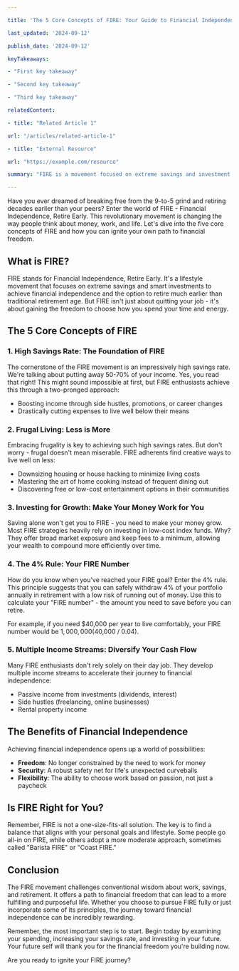 ```yaml
---

title: 'The 5 Core Concepts of FIRE: Your Guide to Financial Independence and Early Retirement'

last_updated: '2024-09-12'

publish_date: '2024-09-12'

keyTakeaways:

- "First key takeaway"

- "Second key takeaway"

- "Third key takeaway"

relatedContent:

- title: "Related Article 1"

url: "/articles/related-article-1"

- title: "External Resource"

url: "https://example.com/resource"

summary: "FIRE is a movement focused on extreme savings and investment to enable early retirement."

---
```


Have you ever dreamed of breaking free from the 9-to-5 grind and retiring decades earlier than your peers? Enter the world of FIRE - Financial Independence, Retire Early. This revolutionary movement is changing the way people think about money, work, and life. Let's dive into the five core concepts of FIRE and how you can ignite your own path to financial freedom.

## What is FIRE?

FIRE stands for Financial Independence, Retire Early. It's a lifestyle movement that focuses on extreme savings and smart investments to achieve financial independence and the option to retire much earlier than traditional retirement age. But FIRE isn't just about quitting your job - it's about gaining the freedom to choose how you spend your time and energy.

## The 5 Core Concepts of FIRE

### 1. High Savings Rate: The Foundation of FIRE

The cornerstone of the FIRE movement is an impressively high savings rate. We're talking about putting away 50-70% of your income. Yes, you read that right! This might sound impossible at first, but FIRE enthusiasts achieve this through a two-pronged approach:

- Boosting income through side hustles, promotions, or career changes
- Drastically cutting expenses to live well below their means

### 2. Frugal Living: Less is More

Embracing frugality is key to achieving such high savings rates. But don't worry - frugal doesn't mean miserable. FIRE adherents find creative ways to live well on less:

- Downsizing housing or house hacking to minimize living costs
- Mastering the art of home cooking instead of frequent dining out
- Discovering free or low-cost entertainment options in their communities

### 3. Investing for Growth: Make Your Money Work for You

Saving alone won't get you to FIRE - you need to make your money grow. Most FIRE strategies heavily rely on investing in low-cost index funds. Why? They offer broad market exposure and keep fees to a minimum, allowing your wealth to compound more efficiently over time.

### 4. The 4% Rule: Your FIRE Number

How do you know when you've reached your FIRE goal? Enter the 4% rule. This principle suggests that you can safely withdraw 4% of your portfolio annually in retirement with a low risk of running out of money. Use this to calculate your "FIRE number" - the amount you need to save before you can retire.

For example, if you need $40,000 per year to live comfortably, your FIRE number would be $1,000,000 ($40,000 / 0.04).

### 5. Multiple Income Streams: Diversify Your Cash Flow

Many FIRE enthusiasts don't rely solely on their day job. They develop multiple income streams to accelerate their journey to financial independence:

- Passive income from investments (dividends, interest)
- Side hustles (freelancing, online businesses)
- Rental property income

## The Benefits of Financial Independence

Achieving financial independence opens up a world of possibilities:

- **Freedom**: No longer constrained by the need to work for money
- **Security**: A robust safety net for life's unexpected curveballs
- **Flexibility**: The ability to choose work based on passion, not just a paycheck

## Is FIRE Right for You?

Remember, FIRE is not a one-size-fits-all solution. The key is to find a balance that aligns with your personal goals and lifestyle. Some people go all-in on FIRE, while others adopt a more moderate approach, sometimes called "Barista FIRE" or "Coast FIRE."

## Conclusion

The FIRE movement challenges conventional wisdom about work, savings, and retirement. It offers a path to financial freedom that can lead to a more fulfilling and purposeful life. Whether you choose to pursue FIRE fully or just incorporate some of its principles, the journey toward financial independence can be incredibly rewarding.

Remember, the most important step is to start. Begin today by examining your spending, increasing your savings rate, and investing in your future. Your future self will thank you for the financial freedom you're building now.

Are you ready to ignite your FIRE journey?
